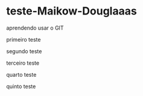# teste-Maikow-Douglaaas
aprendendo usar o GIT

primeiro teste

segundo teste

terceiro teste

quarto teste

quinto teste
